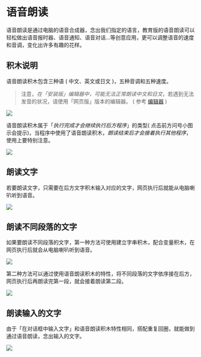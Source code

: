 # 语音朗读

语音朗读是通过电脑的语音合成器，念出我们指定的语言，教育版的语音朗读可以轻松做出语音报时器、语音通知、语音对话...等创意应用，更可以调整语音的速度和音调，变化出许多有趣的花样。

## 积木说明

语音朗读积木包含三种语 ( 中文、英文或日文 )，五种音调和五种速度。

> 注意，*在「安装版」编辑器中，可能无法正常朗读中文和日文*，若遇到无法发音的状况，请使用「网页版」版本的编辑器。 ( 参考 [编辑器](../index.html#software) )

![](https://raw.githubusercontent.com/junhuanchen/test_repository/master/bpi-web/tutorials/images/zh-tw/docs/webbit/sound/speak-aloud-01.jpg)

语音朗读积木属于「*执行完成才会继续执行后方程序*」的类型( 点击前方问号小图示会提示)，当程序中使用了语音朗读积木，*朗读结束后才会接着执行其他程序*，使用上要特别注意。

![](https://raw.githubusercontent.com/junhuanchen/test_repository/master/bpi-web/tutorials/images/zh-tw/docs/webbit/sound/speak-aloud-02.jpg)

## 朗读文字

若要朗读文字，只需要在后方文字积木输入对应的文字，网页执行后就能从电脑喇叭听到语音。

![](https://raw.githubusercontent.com/junhuanchen/test_repository/master/bpi-web/tutorials/images/zh-tw/docs/webbit/sound/speak-aloud-03.jpg)

## 朗读不同段落的文字

如果要朗读不同段落的文字，第一种方法可使用建立字串积木，配合变量积木，在网页执行后就会从电脑喇叭听到语音。

![](https://raw.githubusercontent.com/junhuanchen/test_repository/master/bpi-web/tutorials/images/zh-tw/docs/webbit/sound/speak-aloud-04.jpg)

第二种方法可以通过使用语音朗读积木的特性，将不同段落的文字依序接在后方，网页执行后再朗读完第一段，就会接着朗读第二段。

![](https://raw.githubusercontent.com/junhuanchen/test_repository/master/bpi-web/tutorials/images/zh-tw/docs/webbit/sound/speak-aloud-05.jpg)

## 朗读输入的文字

由于「在对话框中输入文字」和语音朗读积木特性相同，搭配重复回圈，就能做到通过语音朗读，念出输入的文字。

![](https://raw.githubusercontent.com/junhuanchen/test_repository/master/bpi-web/tutorials/images/zh-tw/docs/webbit/sound/speak-aloud-06.jpg)